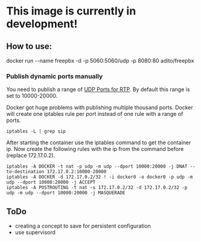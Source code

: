 # This image is currently in development!

## How to use:

docker run --name freepbx -d -p 5060:5060/udp -p 8080:80 adito/freepbx

### Publish dynamic ports manually

You need to publish a range of [UDP Ports for RTP](https://wiki.freepbx.org/display/PPS/Ports+used+on+your+PBX). By default this range is set to 10000-20000.

Docker got huge problems with publishing multiple thousand ports. Docker will create one iptables rule per port instead of one rule with a range of ports.

```
iptables -L | grep sip
```

After starting the container use the iptables command to get the container ip. Now create the following rules with the ip from the command before (replace 172.17.0.2).

```
iptables -A DOCKER -t nat -p udp -m udp --dport 10000:20000 -j DNAT --to-destination 172.17.0.2:10000-20000
iptables -A DOCKER -d 172.17.0.2/32 ! -i docker0 -o docker0 -p udp -m udp --dport 10000:20000 -j ACCEPT
iptables -A POSTROUTING -t nat -s 172.17.0.2/32 -d 172.17.0.2/32 -p udp -m udp --dport 10000:20000 -j MASQUERADE
```


## ToDo

- creating a concept to save for persistent configuration
- use supervisord